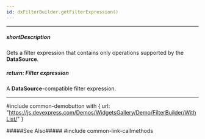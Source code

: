 ```yaml
---
id: dxFilterBuilder.getFilterExpression()
---
```

---
##### shortDescription
Gets a filter expression that contains only operations supported by the **DataSource**.

##### return: Filter expression
A **DataSource**-compatible filter expression.

---
#include common-demobutton with {
    url: "https://js.devexpress.com/Demos/WidgetsGallery/Demo/FilterBuilder/WithList/"
}

#####See Also#####
#include common-link-callmethods